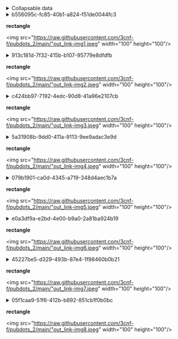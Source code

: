 
<details>
<summary>Collapsable data</summary>

## e6ec0f4c-fcff-41a1-8b7f-ebad92e72e6e-data
```pdf-annot-data
entry_type: file_header 
file_uuid4: e6ec0f4c-fcff-41a1-8b7f-ebad92e72e6e 
filename: /config/workspace/groq_test/out_link.pdf 
DOI: poop 
```


## c85086f9-f3fc-42ca-a822-f27949d7ae13-data

[Link to md](#c85086f9-f3fc-42ca-a822-f27949d7ae13-md)
```pdf-annot-data
entry_type: highlight 
annot_uuid4: c85086f9-f3fc-42ca-a822-f27949d7ae13 
highlighted_text: AQP4-IgG is highly specific for NMOSD diagnosis at any titer. In contrast, caution is needed with low-titer myelin-oligodendrocyte glycoprotein-IgG (MOG-IgG), which can be encountered with other diseases. 
annotation_text: Historically some cases diagnosed AQP4 neg NMOSD with might have been MOGAD since there is a clinical overlap. However #MOGAD can have a more varying radiological apperance. 
rect: Rect(47.5974006652832, 320.12200927734375, 365.697998046875, 345.281005859375) 
```


## f56b48b1-08b7-491f-aa21-b039b9c42a92-data

[Link to md](#f56b48b1-08b7-491f-aa21-b039b9c42a92-md)
```pdf-annot-data
entry_type: highlight 
annot_uuid4: f56b48b1-08b7-491f-aa21-b039b9c42a92 
highlighted_text: Similar to most autoimmune disorders, the first step of the pathophysiological cascade is represented by an unknown mechanism of loss of self-tolerance, which oc- curs in the periphery. B cells differentiate into antibody-producing plasmablasts that secrete the pathological autoantibodies that eventually enter the CNS.13,14 Antibody production and entry into the CNS may be facilitated by high levels of a proinflamma- tory cytokine called interleukin-6 (IL-6), which increases blood–brain barrier perme- ability and promotes differentiation of B cells into plasmablasts to enhance antibody-production.15 Alternatively, CNS regions free of the blood–brain barrier, such as the area postrema, may be another route of entry, especially in AQP41N- MOSD. However, intrathecal MOG-IgG production is reported in MOGAD but not AQP41NMOSD.16–20 
annotation_text: B-cells diferentiate into plasmablasts and produce andibodies. Entry to CNS probably mediated by IL-6. Intrathecal Antibody production is seen in MOGAD but nor AQP4+NMOSD. #I-S #P-PH 
rect: Rect(51.063499450683594, 418.7070007324219, 395.3659973144531, 535.343994140625) 
```


## a5741f87-3dc7-4106-84ed-dd2cd9745080-data

[Link to md](#a5741f87-3dc7-4106-84ed-dd2cd9745080-md)
```pdf-annot-data
entry_type: highlight 
annot_uuid4: a5741f87-3dc7-4106-84ed-dd2cd9745080 
highlighted_text: ease course, supporting a separate pathophysiology for each. There are also impor- tant differences in demographic, clinical, radiologic, and pathologic features that resulted in the need for separate criteria for MOGAD from NMOSD. This ultimately led to the publication of separate diagnostic criteria for MOGAD in 2023 to capture these patients and no longer label them as seronegative NMOSD.1 
annotation_text: However MOGAD can have a more varying radiological apperance. The diseaseas are different in pathophysiology and more. 
rect: Rect(50.529598236083984, 219.99899291992188, 395.34698486328125, 272.406005859375) 
```


## 32ee8fa8-590f-4378-9131-434590df519a-data

[Link to md](#32ee8fa8-590f-4378-9131-434590df519a-md)
```pdf-annot-data
entry_type: highlight 
annot_uuid4: 32ee8fa8-590f-4378-9131-434590df519a 
highlighted_text: Biomarkers of these diseases are antibodies targeting the aquaporin-4 (AQP4) wa- ter channel on the astrocyte end-feet in AQP41NMOSD3 and myelin-oligodendrocyte glycoprotein (MOG) on the outermost myelin sheath layer in MOGAD.4 
annotation_text: #AQP4 on foot of astrocyte #MOGAD on outermost layer of myelin #P-PH  
rect: Rect(53.1974983215332, 77.530029296875, 395.3529968261719, 106.21600341796875) 
```


## dcf444f7-7e0b-4ad7-b0dc-4079abdb7e90-data

[Link to md](#dcf444f7-7e0b-4ad7-b0dc-4079abdb7e90-md)
```pdf-annot-data
entry_type: highlight 
annot_uuid4: dcf444f7-7e0b-4ad7-b0dc-4079abdb7e90 
highlighted_text: reach the CNS. AQP4-IgGs bind to the water channel on astrocytes at the blood–brain barrier.3 The binding between the antibody and its target activates the classical pathway of the complement cascade, with primary damage to the astrocytes through the formation of the membrane attack complex and antibody-dependent cellular cytotoxicity.13 Meanwhile, secondary products of complement activation, such as the C5a anaphylatoxin, act as a chemoattractant for granulocytes, which are locally 
annotation_text: #I-S #P-PH 
rect: Rect(53.710601806640625, 550.177978515625, 395.36199951171875, 609.7587890625) 
```


## 05444c79-06b5-40fc-8bf9-863296469d07-data

[Link to md](#05444c79-06b5-40fc-8bf9-863296469d07-md)
```pdf-annot-data
entry_type: highlight 
annot_uuid4: 05444c79-06b5-40fc-8bf9-863296469d07 
highlighted_text: patients with an NMOSD phenotype were negative 
annotation_text: 
rect: Rect(111.84300231933594, 151.53799438476562, 247.58200073242188, 161.05499267578125) 
```


## 7546c8e5-052c-4921-9fb6-0d0a615b32a1-data

[Link to md](#7546c8e5-052c-4921-9fb6-0d0a615b32a1-md)
```pdf-annot-data
entry_type: highlight 
annot_uuid4: 7546c8e5-052c-4921-9fb6-0d0a615b32a1 
highlighted_text: AQP41NMOSD and MOGAD are rare disorders. The estimated annual incidence of AQP41NMOSD is 0.4 to 7.3/million people6,7; it is largely unknown in MOGAD, although a few European studies estimated it at 1.6 to 3.4/million people.8,9 AQP41N- MOSD mainly affects middle-aged women (40–60 years, 9:1 female to male ratio)6,7 with a predilection for Afro-Caribbean or Asian individuals.6,7 MOGAD incidence has a biphasic behavior, with a peak of incidence in children (reported up to 3 times higher)9 and later in young adults (20–30 years).10–12 No clear sex preference or high-risk ethnicities have been identified in MOGAD thus far. 
annotation_text: Unusual diseases. #Demographics #NMOSD Mainly in adult females (more afro and asian). #MOGAD in children or young adults. 
rect: Rect(51.796600341796875, 302.94000244140625, 395.8909912109375, 388.375) 
```


## 2fbced21-b902-46b8-89ce-b3c3e303bb77-data

[Link to md](#2fbced21-b902-46b8-89ce-b3c3e303bb77-md)
```pdf-annot-data
entry_type: highlight 
annot_uuid4: 2fbced21-b902-46b8-89ce-b3c3e303bb77 
highlighted_text: than healthy individuals.27 However, complement activation seems less effective with MOG-IgG than AQP4-IgG, possibly because most patients have bivalent binding MOG-IgG, which are known to be less effective in complement activation.28 In addition, MOG-IgGs were able to induce demyelination also by activating the neonatal Fc- receptor pathway, which enhanced the activation and tissue infiltration by T cells in an- imal models.29 The involvement of CD41 T cells represents one of the main differences with MS, where CD81 T cells are usually predominant on pathology samples.22 Cytokine profiling is similar in AQP41NMOSD and MOGAD but different to MS, showing upregulation of T helper 17-related and some T helper 1-related molecules.30 Differences and similarities in AQP41NMOSD and MOGAD pathophysiology are summarized in Table 1 and graphically shown in Fig. 1. 
annotation_text: #I-S #P-PH  
rect: Rect(34.063499450683594, 274.8210144042969, 378.27099609375, 392.343994140625) 
```


## d01a6410-79b7-49e3-9740-703fce1b105a-data

[Link to md](#d01a6410-79b7-49e3-9740-703fce1b105a-md)
```pdf-annot-data
entry_type: highlight 
annot_uuid4: d01a6410-79b7-49e3-9740-703fce1b105a 
highlighted_text: ened by eye movements, and dyschromatopsia. At disease onset, it is the most common presentation in adult MOGAD (50%–65%)14 and relatively com- mon in AQP41NMOSD (35%).31 It can occur in isolation, in association with myelitis, or in the context of acute disseminated encephalomyelitis (ADEM).1,2 In contrast to MS, bilateral simultaneous involvement of the optic nerves is com- mon in both AQP41NMOSD (17%–82%)32,33 and MOGAD (50%–84%).33,34 Vi- sual loss at nadir is usually severe with a median visual acuity of hand movement in AQP41NMOSD and between hand movements and count fingers in MOGAD.35,36 Clues suggesting a diagnosis of MOGAD may be the presence of eye pain before the onset of visual loss (often mistaken for headache, especially in children)37 and evidence of optic disc edema at fundoscopy (86%–90%)11,36 that is often moderate to severe and sometimes accompanied by peripapillary hemorrhages.36 At follow-up, recovery is usually complete or almost complete 
annotation_text: #APQ4 and #MOGAD can have bilateral #ON as opposed to #MS . MOGAD shows better #recovery than AQP4 after optic neuritis and #LETM  
rect: Rect(55.695499420166016, 473.47198486328125, 379.2349853515625, 611.7996826171875) 
```


## 2efcf1e8-2866-42b9-b39d-1150dee4705b-data

[Link to md](#2efcf1e8-2866-42b9-b39d-1150dee4705b-md)
```pdf-annot-data
entry_type: highlight 
annot_uuid4: 2efcf1e8-2866-42b9-b39d-1150dee4705b 
highlighted_text: According to the most recent hypothesis, in the CNS the binding between MOG-IgG and myelin may lead to increased local production of IL-6 and B-cell activating factor (BAFF), with recruitment of CD41 T cells and macrophages that will ultimately damage neurons and oligodendrocytes.14 Complement may also contribute to MOGAD patho- physiology, as supported by preclinical models,25 evidence of complement deposition with antibody-dependent cellular phagocytosis on pathology samples22,23,26 and higher activation of both the classic and alternative complement pathways in patients than healthy individuals.27 However, complement activation seems less effective with 
annotation_text: #I-S #P-PH  
rect: Rect(32.529598236083984, 198.114990234375, 377.8429870605469, 283.406005859375) 
```


## 98dd872f-91c2-4e9a-a478-168d01c27a6a-data

[Link to md](#98dd872f-91c2-4e9a-a478-168d01c27a6a-md)
```pdf-annot-data
entry_type: highlight 
annot_uuid4: 98dd872f-91c2-4e9a-a478-168d01c27a6a 
highlighted_text: Table 1 Differences and similarities in AQP4DNMOSD and MOGAD pathophysiology 
annotation_text: #table-title #I-S #P-PH  
rect: Rect(60.364498138427734, 57.5159912109375, 334.35198974609375, 75.15997314453125) 
```


## b556095c-fc85-40b1-a824-f51de0044fc3-data

[Link to md](#b556095c-fc85-40b1-a824-f51de0044fc3-md)
```pdf-annot-data
entry_type: rectangle 
annot_uuid4: b556095c-fc85-40b1-a824-f51de0044fc3 
img_filename: out_link-img1.jpeg 
annotation_text: Table 1 Differences and similarities in AQP4DNMOSD and MOGAD pathophysiology #table-sq #I-S #P-PH 
highlighted_text: Table 1 Differences and similarities in AQP4DNMOSD and MOGAD pathophysiology AQP4DNMOSD MOGAD Targets Antigen AQP4 MOG Cell Astrocyte Oligodendrocyte Site of antibody production Periphery Yes Yes CNS No Yes Cytokines IL-6 Yes Yes IL-10 Yes Yes IL-17a Yes Yes G-CSF Yes Yes TNF-alfa Yes Yes BAFF/APRIL Yes Yes Effectors of damage Complement Yes Yes, but less prominent Cell infiltrates Granulocytes CD41T cells, macrophages/microglia Outcomes Neuronal loss Yes Yes, but less severe Astrocytic damage Yes No Oligodendrocyte damage Not prominent Yes Demyelination Yes Yes Damage Biomarkers Neurofilament light chain High (during attacks) High (during attacks) GFAP High Normal Myelin basic protein Normal High Abbreviations: APRIL, a proliferation-inducing ligand; AQP4, aquaporin-4; AQP41NMOSD, aquaporin-4-IgG positive neuromyelitis optica spectrum disorder; BAFF, B-cell activating factor; CD4, cluster of differentiation 4; G-CSF, granulocytes colony-stimulating factor; GFAP, glial fibrillary acidic protein; IL, interleukin; MOG, myelin oligodendrocyte glycoprotein; MOGAD, myelin oligo- dendrocyte glycoprotein antibody-associated disease; TNF-alfa, tumor necrosis factor-alfa. 
rect: Rect(50.47809982299805, 49.9530029296875, 405.6969909667969, 470.07598876953125) 
```


## dd95bc07-5abe-4b71-a750-2ab46b4cac75-data

[Link to md](#dd95bc07-5abe-4b71-a750-2ab46b4cac75-md)
```pdf-annot-data
entry_type: highlight 
annot_uuid4: dd95bc07-5abe-4b71-a750-2ab46b4cac75 
highlighted_text: Yes, but less prominent 
annotation_text: Both classic and alternative pathway are triggered in MOGAD including Neonatal Fc but activation is less effective because of double binding antibodies #I-S #P-PH 
rect: Rect(258.9960021972656, 261.6400146484375, 344.4800109863281, 269.9049987792969) 
```


## 292ecf82-c4c1-499e-ab74-5f6e173ca10e-data

[Link to md](#292ecf82-c4c1-499e-ab74-5f6e173ca10e-md)
```pdf-annot-data
entry_type: highlight 
annot_uuid4: 292ecf82-c4c1-499e-ab74-5f6e173ca10e 
highlighted_text: Fig. 1. AQP4DNMOSD and MOGAD pathogenesis. AQP41NMOSD: 1. IL-6 promotes the dif- ferentiation of B cells into AQP4-IgG secreting plasmablasts; 2. AQP4-IgGs reach the blood stream and cross the blood–brain barrier; 3. AQP4-IgGs bind to AQP4 on astrocytes and acti- vate the complement cascade through the classical pathway leading to astrocyte damage; 4. The release of anaphylatoxins after complement activation recruit granulocytes, which will ultimately damage neurons and eventually, although not primarily, oligodendrocytes (5). MOGAD: 1. IL-6 promotes the differentiation of B cells into MOG-IgG secreting plasmablasts; 2. MOG-IgGs reach the blood stream and cross the blood–brain barrier but recent evidence suggest they might also be produced intrathecally; 3. MOG-IgGs bind to MOG on oligoden- drocytes and activate the complement cascade through the classical pathway leading to oly- godendrocyte damage; 4. Local inflammation recruits T cells and monocytes/macrophages; and 5. MOG-IgGs recycling in the blood stream seems to contribute to the persistence of the mechanism of damage. Figure created with Biorender.com. Abbreviations: AQP4, 
annotation_text: Figure 1 pathogenesis of AQP4 NMOSD and MOGAD #Gobitar #P-PH #MOGAD #AQP4  #Figure-title #Figure-text #I-S  
rect: Rect(35.65620040893555, 270.1719970703125, 377.77099609375, 396.17901611328125) 
```


## 913c181d-7f32-415b-b107-95779e8dfdfb-data

[Link to md](#913c181d-7f32-415b-b107-95779e8dfdfb-md)
```pdf-annot-data
entry_type: rectangle 
annot_uuid4: 913c181d-7f32-415b-b107-95779e8dfdfb 
img_filename: out_link-img2.jpeg 
annotation_text: Figure 1 #Figure-sq #I-S #P-PH  
highlighted_text: Fig. 1. AQP4DNMOSD and MOGAD pathogenesis. AQP41NMOSD: 1. IL-6 promotes the dif- ferentiation of B cells into AQP4-IgG secreting plasmablasts; 2. AQP4-IgGs reach the blood stream and cross the blood–brain barrier; 3. AQP4-IgGs bind to AQP4 on astrocytes and acti- vate the complement cascade through the classical pathway leading to astrocyte damage; 4. The release of anaphylatoxins after complement activation recruit granulocytes, which will ultimately damage neurons and eventually, although not primarily, oligodendrocytes (5). MOGAD: 1. IL-6 promotes the differentiation of B cells into MOG-IgG secreting plasmablasts; 2. MOG-IgGs reach the blood stream and cross the blood–brain barrier but recent evidence suggest they might also be produced intrathecally; 3. MOG-IgGs bind to MOG on oligoden- drocytes and activate the complement cascade through the classical pathway leading to oly- godendrocyte damage; 4. Local inflammation recruits T cells and monocytes/macrophages; and 5. MOG-IgGs recycling in the blood stream seems to contribute to the persistence of the mechanism of damage. Figure created with Biorender.com. Abbreviations: AQP4, aquaporin-4; AQP41NMOSD, aquaporin-4-IgG positive neuromyelitis optica spectrum disor- der; IL-6, interleukin-6; MOG, myelin oligodendrocyte glycoprotein; MOGAD, myelin oligo- dendrocyte glycoprotein antibody-associated disease. 
rect: Rect(36.813899993896484, 49.69000244140625, 381.5220031738281, 429.87200927734375) 
```


## 3704472f-2d84-498c-8d07-582cac987bb5-data

[Link to md](#3704472f-2d84-498c-8d07-582cac987bb5-md)
```pdf-annot-data
entry_type: highlight 
annot_uuid4: 3704472f-2d84-498c-8d07-582cac987bb5 
highlighted_text: AQP41NMOSD, the area postrema syndrome, characterized by intractable vomiting or hiccups for days to several weeks, is the most frequent manifestation of brainstem involvement (16%–60% of patients).1,44 It is usually associated with 
annotation_text: 
rect: Rect(73.57759857177734, 115.90997314453125, 395.2969970703125, 144.61300659179688) 
```


## 0ed9afb9-117f-4716-ac7e-85746e8e875a-data

[Link to md](#0ed9afb9-117f-4716-ac7e-85746e8e875a-md)
```pdf-annot-data
entry_type: highlight 
annot_uuid4: 0ed9afb9-117f-4716-ac7e-85746e8e875a 
highlighted_text: sented by ataxia (45%) or diplopia (26%).44 Attacks of isolated facial numbness and diplopia and trigeminal neuralgia are all much more common in MS than AQP41NMOSD or MOGAD. 
annotation_text: 
rect: Rect(73.52629852294922, 181.67401123046875, 395.3479919433594, 210.5150146484375) 
```


## c0897086-89ce-405a-a353-612f36ae2af9-data

[Link to md](#c0897086-89ce-405a-a353-612f36ae2af9-md)
```pdf-annot-data
entry_type: highlight 
annot_uuid4: c0897086-89ce-405a-a353-612f36ae2af9 
highlighted_text: vere in both AQP41NMOSD and MOGAD. In both cases long-segments of inflammation (ie, T2-hyperintensity or gadolinium enhancement involving more than half the distance from the orbit to the chiasm) are common.1,2,57 However, 
annotation_text: Long-segment bilateral optic neurits #ddx-MOGAD-NMO-MS 
rect: Rect(73.57849884033203, 583.0588989257812, 395.3590087890625, 611.7619018554688) 
```


## d6728c7c-7810-40a2-8464-266038c60c19-data

[Link to md](#d6728c7c-7810-40a2-8464-266038c60c19-md)
```pdf-annot-data
entry_type: highlight 
annot_uuid4: d6728c7c-7810-40a2-8464-266038c60c19 
highlighted_text: Finally, patients with MOGAD may present with cerebral cortical encephalitis, a recently described phenotype characterized by clinical manifestations (ie, head- ache [79%], seizures [68%], encephalopathy [63%], and fever [42%])54 and typical T2-FLAIR cortical hyperintensity with corresponding leptomeningeal or cortical gadolinium enhancement.54,55 It is observed in almost 7% of all patients but is more common in children (13.5%) than in adults (3.6%).54 Cerebral cortical encephalitis often precedes other short-term MOGAD attacks. Radiological ab- normalities resolve in more than 90% of patients54 and can occasionally improve without acute immunotherapy.56 Major MRI Features 
annotation_text: 14% of children and 4% of adults show #FLAMES, cerebral cortical encephalitis, #ddx-MOGAD-NMO-MS for PRES. Causing siezures, headache and fever Leptomeningeal enhancement 
rect: Rect(53.11709976196289, 389.9070129394531, 395.36199951171875, 503.406005859375) 
```


## 771c3a91-88ac-4f7b-a451-5abe264b0049-data

[Link to md](#771c3a91-88ac-4f7b-a451-5abe264b0049-md)
```pdf-annot-data
entry_type: highlight 
annot_uuid4: 771c3a91-88ac-4f7b-a451-5abe264b0049 
highlighted_text: In MOGAD, ADEM represents the most common presenting manifestation in pediatric patients (20%–60%), especially in those aged younger than 12 years.2,14 It is defined by the concomitant presence of polyfocal CNS symptoms, unex- plained encephalopathy, and large poorly demarcated lesions in the gray and white matter at MRI.50 Severe encephalopathy or status epilepticus can lead to inability to protect the airway and the need for mechanical ventilation.41 Despite the potential severity of the acute phase, recovery is usually good although def- icits in cognition have been reported.51–53 
annotation_text: In #MOGAD #ADEM in white and grey matter is the most common manifestation especially in younger patients. #Recovery is usually good with exceptions 
rect: Rect(70.67630004882812, 302.2030029296875, 395.90301513671875, 385.70599365234375) 
```


## bf38a728-9bfd-4960-89c6-be36d0fec33b-data

[Link to md](#bf38a728-9bfd-4960-89c6-be36d0fec33b-md)
```pdf-annot-data
entry_type: highlight 
annot_uuid4: bf38a728-9bfd-4960-89c6-be36d0fec33b 
highlighted_text: Approximately 3% of patients with AQP41NMOSD may present with symptoms of diencephalic involvement (eg, narcolepsy, inappropriate antidiuretic hormone secretion syndrome, hyperphagia, thermic homeostasis dysregulation, and dysfunction of the hypothalamus–hypophysis axis).46,47 Other cerebral manifes- tations, including encephalopathy, ADEM, posterior-reversible encephalopathy, and seizures have been reported as well but are rare.48,49 
annotation_text: #AQP4 #Klinik very seldom show diencephalic or hypothalamic pituitary axis symptoms are rare (3%). Kramper, encefalopathy are rare.  
rect: Rect(70.6614990234375, 236.43899536132812, 395.3760070800781, 298.06201171875) 
```


## 3cf96d5c-8061-4d5b-8941-dda955f57f0d-data

[Link to md](#3cf96d5c-8061-4d5b-8941-dda955f57f0d-md)
```pdf-annot-data
entry_type: highlight 
annot_uuid4: 3cf96d5c-8061-4d5b-8941-dda955f57f0d 
highlighted_text: spinal cord lesion.45 In MOGAD, brainstem or cerebellar symptoms usually occur in the context of polyfocal cerebral involvement or ADEM, and are mainly repre- sented by ataxia (45%) or diplopia (26%).44 Attacks of isolated facial numbness 
annotation_text: 
rect: Rect(73.26969909667969, 159.7340087890625, 395.3479919433594, 188.4739990234375) 
```


## d8bd52fa-bd4e-43b8-a2c5-1a7d8698bf37-data

[Link to md](#d8bd52fa-bd4e-43b8-a2c5-1a7d8698bf37-md)
```pdf-annot-data
entry_type: highlight 
annot_uuid4: d8bd52fa-bd4e-43b8-a2c5-1a7d8698bf37 
highlighted_text: frequently with MOGAD optic neuritis.58 Enhancement of the optic nerve sheath (perioptic enhancement/optic perineuritis) and extension to the orbital fat can also be observed in 50% of MOGAD-related optic neuritis36 and may help discriminate from MS.59 In both disorders asymptomatic enhancement may be 
annotation_text: #ddx-MOGAD-NMO-MS 
rect: Rect(55.70949935913086, 110.4110107421875, 377.7650146484375, 150.09100341796875) 
```


## 5cb9494a-7a1d-42ca-84e5-08a270e5cfd7-data

[Link to md](#5cb9494a-7a1d-42ca-84e5-08a270e5cfd7-md)
```pdf-annot-data
entry_type: highlight 
annot_uuid4: 5cb9494a-7a1d-42ca-84e5-08a270e5cfd7 
highlighted_text: Approximately 85% of patients with AQP41NMOSD and 70% of patients with MOGAD with acute myelitis demonstrate longitudinally extensive spinal cord T2-lesions,39 which by definition extend over at least 3 vertebral segments on 
annotation_text: longitudinaly extensive >3 vertebra in 85% AQP4 och 70% MOGAD #LETM 
rect: Rect(53.529598236083984, 241.93899536132812, 377.76800537109375, 272.406005859375) 
```


## 936eac44-54f2-460d-a51f-30a535886145-data

[Link to md](#936eac44-54f2-460d-a51f-30a535886145-md)
```pdf-annot-data
entry_type: highlight 
annot_uuid4: 936eac44-54f2-460d-a51f-30a535886145 
highlighted_text: times with optic nerve head swelling visible on MRI)2 and are commonly posteri- orly located involving the chiasm and the optic tracts in AQP41NMOSD.1,33 
annotation_text: #ddx-MOGAD-NMO-MS  
rect: Rect(56.00210189819336, 66.5880126953125, 377.7619934082031, 84.29302978515625) 
```


## ba298c81-4f0d-455a-8b9c-551182ce1ad6-data

[Link to md](#ba298c81-4f0d-455a-8b9c-551182ce1ad6-md)
```pdf-annot-data
entry_type: highlight 
annot_uuid4: ba298c81-4f0d-455a-8b9c-551182ce1ad6 
highlighted_text: the anterior portion of the optic nerves in MOGAD (some- 
annotation_text: 
rect: Rect(161.22300720214844, 52.89202880859375, 348.7090148925781, 62.40997314453125) 
```


## 174247ef-cfc1-4f5c-ae01-2dfe28dcecb8-data

[Link to md](#174247ef-cfc1-4f5c-ae01-2dfe28dcecb8-md)
```pdf-annot-data
entry_type: highlight 
annot_uuid4: 174247ef-cfc1-4f5c-ae01-2dfe28dcecb8 
highlighted_text: mation.60,61 Chronic atrophy of the optic nerve or optic disc occurs in 12% to 83% of AQP41NMOSD,57,62 and can be clinically observed in MOGAD. Exam- 
annotation_text: 
rect: Rect(56.00279998779297, 176.17498779296875, 377.7340087890625, 193.8800048828125) 
```


## dd7f9370-5c7b-4f43-b945-103cbe70249d-data

[Link to md](#dd7f9370-5c7b-4f43-b945-103cbe70249d-md)
```pdf-annot-data
entry_type: highlight 
annot_uuid4: dd7f9370-5c7b-4f43-b945-103cbe70249d 
highlighted_text: discriminate from MS.59 In both disorders asymptomatic enhancement may be observed at the site of prior optic neuritis in approximately 20% of patients, 
annotation_text: #residual #Gd #MOGAD #NMO #ON 
rect: Rect(56.00239944458008, 140.54000854492188, 378.9590148925781, 161.05499267578125) 
```


## de1c4d0e-b6dc-46f3-abfa-420b69e689d5-data

[Link to md](#de1c4d0e-b6dc-46f3-abfa-420b69e689d5-md)
```pdf-annot-data
entry_type: highlight 
annot_uuid4: de1c4d0e-b6dc-46f3-abfa-420b69e689d5 
highlighted_text: sagittal T2-weighted images.2,46 By contrast, longitudinally-extensive lesions in MS myelitis occur in less than 1%, although occasionally coalescence of multiple short lesions can artifactually appear longitudinally-extensive, and hazy longitu- dinally-extensive T2-hyperintensity can be sometimes encountered in chronic MS .64 T2-lesions are more likely to be solitary in AQP41NMOSD and multiple MOGAD.39 
annotation_text: ovanligt med #LETM hos MS även om lesioner kan konfluera eller utsträckta signalförändringar kan ses #ddx-MOGAD-NMO-MS 
rect: Rect(71.79660034179688, 396.3699951171875, 395.3630065917969, 448.375) 
```


## 141577e3-2395-4656-8484-80842a82b0a2-data

[Link to md](#141577e3-2395-4656-8484-80842a82b0a2-md)
```pdf-annot-data
entry_type: highlight 
annot_uuid4: 141577e3-2395-4656-8484-80842a82b0a2 
highlighted_text: fashion (H-sign) is more frequent in MOGAD than AQP41NMOSD.39 Marked central canal T2-hyperintensity may occur with AQP41NMOSD and MOGAD but is rare in MS and this signal change usually resolves in follow-up.70 It may reflect a potential 
annotation_text: Centralkanalen kan vidgas eller visa signalförändringar i MOGAD och AQP4 men inte MS #ddx-MOGAD-NMO-MS #LETM 
rect: Rect(51.796600341796875, 544.3389892578125, 395.364990234375, 574.375) 
```


## 8d0a9fd9-1070-464f-8e4a-5f0d16a068b3-data

[Link to md](#8d0a9fd9-1070-464f-8e4a-5f0d16a068b3-md)
```pdf-annot-data
entry_type: highlight 
annot_uuid4: 8d0a9fd9-1070-464f-8e4a-5f0d16a068b3 
highlighted_text: MS .64 T2-lesions are more likely to be solitary in AQP41NMOSD and multiple in MOGAD.39 Acute gadolinium enhancement (elongated ring-like, patchy) is almost invariably present in AQP41NMOSD but less frequent and more faint in MOGAD39,65,66; leptomeningeal enhancement can be observed in both dis- eases.65,67 To note, around 10% of acute myelitis in MOGAD initially have a normal MRI, which will usually reveal spinal cord abnormalities after a median delay of 6 days.68 
annotation_text: AQP4 myelit oftare multifokal, oftare och tydligare kontrastuppladdande än MOGAD. Båda kan ha leptomeningeal uppladdning. Myelit hos MOGAD kan dyka upp med delay. #ddx-MOGAD-NMO-MS #LETM 
rect: Rect(71.52960205078125, 440.1940002441406, 395.364013671875, 514.406005859375) 
```


## de1db9ee-9380-4c16-87be-6ece5a24984b-data

[Link to md](#de1db9ee-9380-4c16-87be-6ece5a24984b-md)
```pdf-annot-data
entry_type: highlight 
annot_uuid4: de1db9ee-9380-4c16-87be-6ece5a24984b 
highlighted_text: matter,2,69 although T2-hyperintensity restricted to the gray matter in an H-shaped fashion (H-sign) is more frequent in MOGAD than AQP41NMOSD.39 Marked central 
annotation_text: Både AQP4 och MOGAD har ofta centrala lesioner men att det håller sig till grå eller är H-format är vanligare i MOGAD #LETM #Pattern #ddx-MOGAD-NMO-MS 
rect: Rect(50.796600341796875, 533.3399658203125, 395.2900085449219, 552.375) 
```


## ba89e45b-3b36-44a4-8896-4b0d9f1663ac-data

[Link to md](#ba89e45b-3b36-44a4-8896-4b0d9f1663ac-md)
```pdf-annot-data
entry_type: highlight 
annot_uuid4: ba89e45b-3b36-44a4-8896-4b0d9f1663ac 
highlighted_text: Fig. 3. Optic neuritis in patients with MOGAD, AQP4DNMOSD, and MS. 
annotation_text: #Figure-title Figure 3 
rect: Rect(53.25149917602539, 266.9490051269531, 335.9389953613281, 275.7640075683594) 
```


## c424bb97-7192-4edc-90d8-41a96e2107cb-data

[Link to md](#c424bb97-7192-4edc-90d8-41a96e2107cb-md)
```pdf-annot-data
entry_type: rectangle 
annot_uuid4: c424bb97-7192-4edc-90d8-41a96e2107cb 
img_filename: out_link-img3.jpeg 
annotation_text: Fig. 3. Optic neuritis in patients with MOGAD, AQP4, and MS. #ddx-MOGAD-NMO-MS #Figure-sq 
highlighted_text: Fig. 3. Optic neuritis in patients with MOGAD, AQP4DNMOSD, and MS. Top row shows schematic representation of the optic nerve during the acute phase, while follow-up imag- ing is displayed in the bottom row. All images are shown in axial view. MOGAD: Bilateral anterior optic neuritis with accompanying optic disc edema extending more than 50% of optic nerve length bilaterally with optic nerve sheaths and perioptic fat involvement (A) and minimal residual optic nerve atrophy (B). AQP41NMOSD: Bilateral optic neuritis involving the chiasm (C) with residual atrophy (D). MS: Unilateral short right optic neuritis (E) with residual focal atrophy (F). (Used with permission of Mayo Foundation for Medical Education and Research, all rights reserved.) Abbreviations: AQP41NMOSD, aquaporin-4- IgG positive neuromyelitis optica spectrum disorder; Gd, postcontrast T1-weighted images; MOGAD, myelin oligodendrocyte glycoprotein antibody-associated disease; MS, multiple sclerosis. 
rect: Rect(47.58760070800781, 44.96002197265625, 409.3760070800781, 387.5660095214844) 
```


## ea7bf82c-1cb5-4ed7-b193-d536ce606f8c-data

[Link to md](#ea7bf82c-1cb5-4ed7-b193-d536ce606f8c-md)
```pdf-annot-data
entry_type: highlight 
annot_uuid4: ea7bf82c-1cb5-4ed7-b193-d536ce606f8c 
highlighted_text: Other than the ependymal enhancement, also cloud-like, nodular, and leptomenin- geal enhancement were considered typical of AQP41NMOSD. However, more recent investigations suggest that cloud-like and nodular enhancement may be encountered with a similar frequency also in MOGAD and MS,78,81 whereas the leptomeningeal enhancement is much more common in MOGAD (46% of cerebral attacks) and can actually help discriminate from AQP41NMOSD (7%) and MS (4%).78 Persistent enhancement over 3 months is rare in all these disorders.78 
annotation_text: #cloud like and #nodular uppladdning ses i alla tre. Leptomeningeal enhancement vanligare i MOGAD 46% vs 7% i AQP4 och 4% i mS #REF #study (vilket uppladdningsmönster menar de?) e det foci? #GD  
rect: Rect(34.063499450683594, 504.93701171875, 377.77398681640625, 577.3438110351562) 
```


## 2050d858-87bd-4f6f-9436-4f9b305c8300-data

[Link to md](#2050d858-87bd-4f6f-9436-4f9b305c8300-md)
```pdf-annot-data
entry_type: highlight 
annot_uuid4: 2050d858-87bd-4f6f-9436-4f9b305c8300 
highlighted_text: The severity of chronic atrophy is proportional to the number of myelitis in AQP41N- MOSD and MOGAD,74 is mainly lesional rather than diffuse, and long segments of at- rophy can be a clue to AQP41NMOSD diagnosis.38,69 
annotation_text: Vanligare i AQP4 eller ses även i MOGAD frekvent? 
rect: Rect(33.796600341796875, 88.52801513671875, 377.78900146484375, 118.375) 
```


## 035fe35b-458f-4679-9007-a3f298155b1a-data

[Link to md](#035fe35b-458f-4679-9007-a3f298155b1a-md)
```pdf-annot-data
entry_type: highlight 
annot_uuid4: 035fe35b-458f-4679-9007-a3f298155b1a 
highlighted_text: Brain imaging: Brain lesions are observed in up to 80% of patients with AQP41N- MOSD.75 MRI findings have been extensively analyzed and classified in 2015, with the definition of typical and nonspecific lesions.46 Typical lesions are usually observed at periependymal level,46 following regions of high AQP4 expression.76 Among them, periependymal lesions along the lateral ventricles are the most common (12%– 40%),46 especially in the course of cerebral attacks.77 Corresponding pencil-thin linear ependymal enhancement is typical of AQP41NMOSD and is neither found in MOGAD nor found in MS.78 
annotation_text: signalförändringar nära ependym (vanligast vid sidoventriklar) är typiskt för NMOSD.  ptencil thin periependymal linjär uppladdning ses bara på #AQP4 #pattern #Gd #ddx-MOGAD-NMO-MS 
rect: Rect(34.063499450683594, 143.29299926757812, 377.7969970703125, 226.343994140625) 
```


## 49810939-92df-4fcb-be15-6bd740e39078-data

[Link to md](#49810939-92df-4fcb-be15-6bd740e39078-md)
```pdf-annot-data
entry_type: highlight 
annot_uuid4: 49810939-92df-4fcb-be15-6bd740e39078 
highlighted_text: During the acute phase, lesions may demonstrate typical patterns of heterogeneous appearance (marbled pattern) or homogeneous involvement of the splenium (arch bridge pattern), which may help diagnosis.46 Of note, callosal lesions can also be 
annotation_text: marbled pattern (inhomogen lesion), arch bridge pattern (splenium) #study typiska utseenden för #AQP4 #pattern 
rect: Rect(32.529598236083984, 230.99700927734375, 377.7380065917969, 261.406005859375) 
```


## 365a4401-3723-4f82-ab82-a7652f789133-data

[Link to md](#365a4401-3723-4f82-ab82-a7652f789133-md)
```pdf-annot-data
entry_type: highlight 
annot_uuid4: 365a4401-3723-4f82-ab82-a7652f789133 
highlighted_text: observed in patients with MOGAD at a similar frequency but their size rarely exceeds 2.5 cm (11%) and the extracallosal brain involvement is common (55%).77 Callosal le- 
annotation_text: #MOGAD kan också ha splenum lesioner men de är oftast <2.5cm #pattern 
rect: Rect(33.529598236083984, 263.8789978027344, 377.760009765625, 283.406005859375) 
```


## 99438d08-59db-4353-ae7a-7eed5bc6de23-data

[Link to md](#99438d08-59db-4353-ae7a-7eed5bc6de23-md)
```pdf-annot-data
entry_type: highlight 
annot_uuid4: 99438d08-59db-4353-ae7a-7eed5bc6de23 
highlighted_text: of the midbrain) that may be asymptomatic. Diencephalic lesions favor AQP41N- MOSD over MS, although rarely encountered (6% of patients with AQP41NMOSD).75 
annotation_text: Diencefaliska lesioner sägs här tala för AQP4 men de ses ju även på MS (thalamiska lesioner på 7t) #central-grey #BG #ddx-MOGAD-NMO-MS #Jack-Handey 
rect: Rect(33.796600341796875, 351.5260009765625, 381.2030029296875, 370.375) 
```


## 530e16a9-1c66-48d9-b248-3a64cbdd304c-data

[Link to md](#530e16a9-1c66-48d9-b248-3a64cbdd304c-md)
```pdf-annot-data
entry_type: highlight 
annot_uuid4: 530e16a9-1c66-48d9-b248-3a64cbdd304c 
highlighted_text: are also relatively frequent (7%–46% of patients with AQP41NMOSD), and those in the dorsal medulla can involve the area postrema causing the hallmark clinical syn- drome with intractable nausea, vomiting and hiccups.46 Other brain lesions considered 
annotation_text: akvedukt, 4e ventrikel, area postrema #pattern #AQP4 
rect: Rect(33.796600341796875, 384.4079895019531, 377.7929992675781, 414.375) 
```


## 4be84c59-93de-41c7-a2a7-b3adc9b03914-data

[Link to md](#4be84c59-93de-41c7-a2a7-b3adc9b03914-md)
```pdf-annot-data
entry_type: highlight 
annot_uuid4: 4be84c59-93de-41c7-a2a7-b3adc9b03914 
highlighted_text: the evidence of spinal cord lesions with areas of T2-hyperintensity at least equal to the cerebrospinal fluid (brighter spotty lesions), which tend to be more extensive than just an enlarged central canal and are more common in AQP41NMOSD.71–73 
annotation_text: AQP4 myelit kan ha t2 signal som är lika eller högre än CSF #ddx-MOGAD-NMO-MS #LETM 
rect: Rect(33.796600341796875, 55.64599609375, 377.7510070800781, 75.375) 
```


## 24efa116-b4d7-4d72-9abc-76894c78cb45-data

[Link to md](#24efa116-b4d7-4d72-9abc-76894c78cb45-md)
```pdf-annot-data
entry_type: highlight 
annot_uuid4: 24efa116-b4d7-4d72-9abc-76894c78cb45 
highlighted_text: and large hemispheric lesions in the white matter (ie, with maximum transverse diam- eter of >3 cm, often spindle-like or with a radial shape). Similar lesions have also been reported in patients with MOGAD.80 Tumefactive lesions ( 2 cm) are more frequent in MOGAD than AQP41NMOSD (22% vs 5%).81 
annotation_text: #AQP4 (har även setts i MOGAD) kan ha stora radierande signalförändringar i vit substans. #spilled-ink medan tumefaktiva (>2cm) lesioner är vanligare på MOGAD överlag #pattern #ddx-MOGAD-NMO-MS 
rect: Rect(33.529598236083984, 428.23199462890625, 377.7919921875, 469.406005859375) 
```


## 69f3af36-5247-4d3e-b5ec-15d1e02ca070-data

[Link to md](#69f3af36-5247-4d3e-b5ec-15d1e02ca070-md)
```pdf-annot-data
entry_type: highlight 
annot_uuid4: 69f3af36-5247-4d3e-b5ec-15d1e02ca070 
highlighted_text: Brain lesions in this disease are usually poorly demarcated (fluffy),84 in line with what is observed in patients with ADEM,50 of which conversely 50% test positive for MOG- IgG.85 Transient faint T1-hypointensity can occur in the acute phase of MOGAD but MS.81 
annotation_text: Fluffighet ses i MOGAD lesioner liksom i ADEM. 50% av #ADEM är #MOGAD #pattern #fluffy 
rect: Rect(33.796600341796875, 119.32501220703125, 377.7829895019531, 151.375) 
```


## 1cd26bea-d0ba-4ccc-a15e-bcf944e8f730-data

[Link to md](#1cd26bea-d0ba-4ccc-a15e-bcf944e8f730-md)
```pdf-annot-data
entry_type: highlight 
annot_uuid4: 1cd26bea-d0ba-4ccc-a15e-bcf944e8f730 
highlighted_text: the peripheral white matter (I, axial view). showing a ring-pattern of enhancement 
annotation_text: ring mönster kan ses även i #MS #S-chord #pattern  
rect: Rect(168.06399536132812, 543.656005859375, 333.9360046386719, 555.3438110351562) 
```


## b435f884-7183-48ff-96d0-f4f699d3dac3-data

[Link to md](#b435f884-7183-48ff-96d0-f4f699d3dac3-md)
```pdf-annot-data
entry_type: highlight 
annot_uuid4: b435f884-7183-48ff-96d0-f4f699d3dac3 
highlighted_text: After the acute event, brain T2-lesion resolution is very common in MOGAD (60%– 79%),2,81,92–94 can occasionally be observed in AQP41NMOSD (14%–27%),44,81,93,95 and is very rare in MS (0%–17%).44,81,92,93 Similar findings are observed in the spinal 
annotation_text: lesioner kan gå tillbaka, vanligare i MOGAD än MS #lesion-resolution #ref #study #repair 
rect: Rect(33.529598236083984, 358.66900634765625, 381.4700012207031, 378.406005859375) 
```


## 147ad51b-755a-40c5-8b7a-513cf4b63ecc-data

[Link to md](#147ad51b-755a-40c5-8b7a-513cf4b63ecc-md)
```pdf-annot-data
entry_type: highlight 
annot_uuid4: 147ad51b-755a-40c5-8b7a-513cf4b63ecc 
highlighted_text: and, rarely, leukodystrophy-like patterns.63,82,83 Among all these locations, lesions in the deep gray matter63,82 and large lesions in the middle cerebellar peduncles44 are the most characteristic and more common in MOGAD than in AQP41NMOSD. Diffuse 
annotation_text: bla #ADEM liknande mönster är vanliga vid #MOGAD men det finns en stor variation. Även kortikala, subkortikala och juxtakortikala lesioner ses i MOGAD #kortikal 
rect: Rect(33.330501556396484, 66.5880126953125, 377.7380065917969, 95.31201171875) 
```


## 484c30c7-6bf9-4f99-8c30-e5b2d6b5aabe-data

[Link to md](#484c30c7-6bf9-4f99-8c30-e5b2d6b5aabe-md)
```pdf-annot-data
entry_type: highlight 
annot_uuid4: 484c30c7-6bf9-4f99-8c30-e5b2d6b5aabe 
highlighted_text: the most characteristic and more common in MOGAD than in AQP41NMOSD. Diffuse involvement of the pons and/or adjacent to the fourth ventricle (anterior location) may also favor MOGAD over AQP41NMOSD, although not confirmed in all studies.44,82 (fluffy),84 
annotation_text: Även #MOGAD kan visa lesioner i pons eller vid 4e ventrikel #patterm #BS #4e 
rect: Rect(33.796600341796875, 88.52801513671875, 377.77801513671875, 118.375) 
```


## de3c8666-34c0-444c-bc47-6adb8210acaa-data

[Link to md](#de3c8666-34c0-444c-bc47-6adb8210acaa-md)
```pdf-annot-data
entry_type: highlight 
annot_uuid4: de3c8666-34c0-444c-bc47-6adb8210acaa 
highlighted_text: Fig. 5. Myelitis in patients with MOGAD, AQP4DNMOSD, and MS. Top 
annotation_text: #Figure-title Schematisk figur ryggmärgslesioner. #LETM#ddx-MOGAD-NMO-MS 
rect: Rect(52.330501556396484, 457.68798828125, 313.66900634765625, 468.31201171875) 
```


## ca4a6ba4-986f-4b84-8802-b053d7af6578-data

[Link to md](#ca4a6ba4-986f-4b84-8802-b053d7af6578-md)
```pdf-annot-data
entry_type: highlight 
annot_uuid4: ca4a6ba4-986f-4b84-8802-b053d7af6578 
highlighted_text: and another lesion in the conus (A, 
annotation_text: #conus myelit kan tala för #MOGAD #LETM #pattern 
rect: Rect(248.3300018310547, 497.68701171875, 356.6700134277344, 508.31201171875) 
```


## 3a94e9b2-9c76-48b2-9293-f2d9651ad49b-data

[Link to md](#3a94e9b2-9c76-48b2-9293-f2d9651ad49b-md)
```pdf-annot-data
entry_type: highlight 
annot_uuid4: 3a94e9b2-9c76-48b2-9293-f2d9651ad49b 
highlighted_text: extensive myelitis with a T2-lesion involving with elongated ring enhancement (E). The 
annotation_text: ringuppladdning kan tala för AQP4 #Gd #pattern #ring #LETM 
rect: Rect(206.06399536132812, 556.6561889648438, 337.9360046386719, 568.3438110351562) 
```


## 5a31908b-9dd0-411a-9113-9ee9adac3e9d-data

[Link to md](#5a31908b-9dd0-411a-9113-9ee9adac3e9d-md)
```pdf-annot-data
entry_type: rectangle 
annot_uuid4: 5a31908b-9dd0-411a-9113-9ee9adac3e9d 
img_filename: out_link-img4.jpeg 
annotation_text: #Figure-sq #LETM #ddx-MOGAD-NMO-MS figure 5 
highlighted_text: Fig. 5. Myelitis in patients with MOGAD, AQP4DNMOSD, and MS. Top row shows spinal cord findings during the acute phase (T2-weighted images and postcontrast T1-weighted images), whereas follow-up imaging is displayed in the bottom row (T2-weighted images). MOGAD: Longitudinally extensive myelitis with a linear T2-lesion appearance involving the lower cervical and upper to middle thoracic cord and another lesion in the conus (A, sagittal view). There is associated H-sign with the T2-lesion restricted to gray matter (C, axial view). Minimum linear enhancement and leptomeningeal enhancement of the conus (B, sagittal view). The T2-lesion completely resolved on T2-weighted images at follow-up (J, sagittal view and L, axial view), with no evident atrophy. Gadolinium enhancement resolved (K). AQP41NMOSD: Longitudinally extensive myelitis with a T2-lesion involving the cervical and thoracic cord (D, sagittal view) with elongated ring enhancement (E). The T2-lesion is centrally located in both the gray and the white matter (F, axial view). At follow-up, the lesion is smaller on T2-weighted images (M, sagittal and O, axial view) although still present. Gadolinium enhancement resolved (N). MS: Multiple focal short spinal cord T2-lesions (G, sagittal view) located in the peripheral white matter (I, axial view). One lesion shows 
rect: Rect(54.21310043334961, 48.74200439453125, 402.6409912109375, 613.9702758789062) 
```


## 3e9d5db1-7fe1-4750-ab6e-624699cfad3b-data

[Link to md](#3e9d5db1-7fe1-4750-ab6e-624699cfad3b-md)
```pdf-annot-data
entry_type: highlight 
annot_uuid4: 3e9d5db1-7fe1-4750-ab6e-624699cfad3b 
highlighted_text: Large reductions and progressive fragmentation is typical in AQP41NMOSD, although complete resolution is rare,92,93,96 and persistence of T2-lesions is the rule in MS.92,93 
annotation_text: AQP4 spinala lesioner går delvis tillbaka medan MS är mer stationär #resolution #repair 
rect: Rect(34.063499450683594, 176.17498779296875, 377.7460021972656, 204.343994140625) 
```


## 0ef8d322-abdb-4836-bcda-c855490a202d-data

[Link to md](#0ef8d322-abdb-4836-bcda-c855490a202d-md)
```pdf-annot-data
entry_type: highlight 
annot_uuid4: 0ef8d322-abdb-4836-bcda-c855490a202d 
highlighted_text: lesions has been commonly used in MS clinical trials as a surrogate end-point.97 In AQP41NMOSD and MOGAD, the frequency of new or enlarging asymptomatic T2- lesions is rare and estimated between 3% and 13%98–101 and between 3% and 14%,100–102 respectively. This has implications for clinical practice because surveil- lance MRIs are generally not recommended in AQP41NMOSD or MOGAD. Moreover, it has implications for upcoming clinical trials in these disorders because this will be a 
annotation_text: i motsats till MS har AQP4 och MOGAD sällan asymptomatiska lesioner vilket gör att upppföljningsradiologi inte rekommenderas normalt  (till skillnad mot MS)  
rect: Rect(33.796600341796875, 263.8789978027344, 377.7850036621094, 316.375) 
```


## 04eeca26-a97a-4617-90dd-8d3109ea25be-data

[Link to md](#04eeca26-a97a-4617-90dd-8d3109ea25be-md)
```pdf-annot-data
entry_type: highlight 
annot_uuid4: 04eeca26-a97a-4617-90dd-8d3109ea25be 
highlighted_text: (F, arrows) with accompanying fourth ventricle ex vacuo enlargement. Bilateral fluffy T2- lesions of the thalami (C, arrows) in a patient with prominent leptomeningeal enhancement (zoom-in picture, postcontrast T1-weighted sequence) undergoing complete resolution at follow-up (G). Patient with cerebral cortical encephalitis showing an extensive cortical T2- 
annotation_text: Fluffig lesion i thalamus och kontrastuppladdning #MOGAD #Pattern #fluffy #BG #BS #4e 
rect: Rect(51.063499450683594, 291.0350036621094, 395.3110046386719, 319.343994140625) 
```


## 80017176-aa67-4d6e-bae2-3fe6b732e1b8-data

[Link to md](#80017176-aa67-4d6e-bae2-3fe6b732e1b8-md)
```pdf-annot-data
entry_type: highlight 
annot_uuid4: 80017176-aa67-4d6e-bae2-3fe6b732e1b8 
highlighted_text: view. Poorly defined (ie, fluffy) T2-lesions in the entire medulla and cerebellum completely resolving at follow-up imaging (E). Bilateral fluffy T2-lesions in the 
annotation_text: Fluffiga lesioner i hjärnstam och cerebellum, kan även ha runt 4e ventrikel #MOGAD #ddx-MOGAD-NMO-MS #fluffy 
rect: Rect(117.06400299072266, 257.656005859375, 397.9360046386719, 269.343994140625) 
```


## 4422179f-9a01-4ff5-91e2-1dc1133d0245-data

[Link to md](#4422179f-9a01-4ff5-91e2-1dc1133d0245-md)
```pdf-annot-data
entry_type: highlight 
annot_uuid4: 4422179f-9a01-4ff5-91e2-1dc1133d0245 
highlighted_text: ease controls.107,115,116 The positive predictive value of MOG-IgG increases when or- dered in high probability situations and with higher antibody titers.115 MOG-IgG is still (z98%–99%), 
annotation_text: MOG-IgG kan finnas i mindre grad även hos friska #Lab #I-S #MOGAD 
rect: Rect(33.796600341796875, 505.3909912109375, 377.7439880371094, 524.375) 
```


## 079b1901-ca0d-4345-a719-348d4aec1b7a-data

[Link to md](#079b1901-ca0d-4345-a719-348d4aec1b7a-md)
```pdf-annot-data
entry_type: rectangle 
annot_uuid4: 079b1901-ca0d-4345-a719-348d4aec1b7a 
img_filename: out_link-img5.jpeg 
annotation_text: #Figure-sq #MOGAD Figure 7  
highlighted_text: Fig. 7. Brain lesions in patients with MOGAD. Top row shows brain findings during the acute phase, while follow-up imaging is displayed in the bottom row. Images are all shown on axial view. T2-lesion involving the entire medulla (A), completely resolving at follow-up (F). Bilateral fluffy T2-lesions in the middle cerebellar peduncles (B) resolved at follow-up (G). Bilateral fluffy T2-lesions of the thalami and additional lesions in the white matter (C) undergoing complete resolution at follow-up (H). Cerebral cortical encephalitis with an extensive cortical T2-lesion (D) accompanied by leptomeningeal enhancement (E). Both cortical lesion and enhancement completely resolved at follow-up (I, J). (Used with permis- sion of Mayo Foundation for Medical Education and Research, all rights reserved.) Abbrevi- ations: FLAIR, fluid-attenuated inversion recovery; Gd, postcontrast T1-weighted images; MOGAD, myelin oligodendrocyte glycoprotein antibody-associated disease. 
rect: Rect(31.032800674438477, 41.54400634765625, 396.1310119628906, 356.19000244140625) 
```


## 472ec3fb-c5ad-4a68-8dee-d082cc12415a-data

[Link to md](#472ec3fb-c5ad-4a68-8dee-d082cc12415a-md)
```pdf-annot-data
entry_type: highlight 
annot_uuid4: 472ec3fb-c5ad-4a68-8dee-d082cc12415a 
highlighted_text: Fig. 7. Brain lesions in patients with MOGAD. 
annotation_text: #Figure-title Figure 7 #MOGAD schematisk bild även runt #4e 
rect: Rect(35.676700592041016, 240.4169921875, 215.36199951171875, 249.23199462890625) 
```


## 1536bdb8-74e9-4a1c-bb96-01cd7072d5e3-data

[Link to md](#1536bdb8-74e9-4a1c-bb96-01cd7072d5e3-md)
```pdf-annot-data
entry_type: highlight 
annot_uuid4: 1536bdb8-74e9-4a1c-bb96-01cd7072d5e3 
highlighted_text: reduced in size but still visible at follow-up (I, arrow). Multiple small nonspecific T2-lesions in the subcortical white matter (E, arrows), persisting unchanged at follow-up 
annotation_text: AQP4 NMOSD subkortikala lesioner har mer "ospecifikt" utseende. 
rect: Rect(51.063499450683594, 323.5199890136719, 395.2510070800781, 341.343994140625) 
```


## 6f330a26-95dd-4f66-8435-0bce4aaea0a9-data

[Link to md](#6f330a26-95dd-4f66-8435-0bce4aaea0a9-md)
```pdf-annot-data
entry_type: highlight 
annot_uuid4: 6f330a26-95dd-4f66-8435-0bce4aaea0a9 
highlighted_text: CSF positivity can be observed in isolation in 3% to 29%,17–20,118–120 and in suspicious cases negative for MOG-IgG in serum, CSF MOG-IgG testing should be undertaken. Patients with evidence of intrathecal synthesis of MOG-IgG or CSF MOG-IgG positivity 
annotation_text: 3-29% av MOGAD har antikroppar som enbart detekteras i CSF 
rect: Rect(50.796600341796875, 450.739013671875, 398.2030029296875, 470.375) 
```


## 74316ed9-bfc7-460c-ae20-5dde184adfdc-data

[Link to md](#74316ed9-bfc7-460c-ae20-5dde184adfdc-md)
```pdf-annot-data
entry_type: highlight 
annot_uuid4: 74316ed9-bfc7-460c-ae20-5dde184adfdc 
highlighted_text: nostic criteria. CSF usually reveals pleocytosis in more than 50% of patients with MOGAD (median 31–40 cells/mL)121,122 and AQP41NMOSD (median 19 cells/mL)123 but rarely in MS. Cells are usually predominantly lymphocytes121–123 although also (MOGAD),121,122 MOGAD),121–123 
annotation_text: CSF pleocytos talar för AQP4 o MOGAD men ej MS 
rect: Rect(51.796600341796875, 549.38330078125, 395.88800048828125, 579.375) 
```


## 37fe94fa-185e-477c-aa4d-2bf9ab848c88-data

[Link to md](#37fe94fa-185e-477c-aa4d-2bf9ab848c88-md)
```pdf-annot-data
entry_type: highlight 
annot_uuid4: 37fe94fa-185e-477c-aa4d-2bf9ab848c88 
highlighted_text: in the area postrema (A, 
annotation_text: area postrema kräkning är typiskt fynd #AQP4 #Pattern #area-postrema  
rect: Rect(210.3300018310547, 260.68798828125, 285.6700134277344, 271.31298828125) 
```


## 2ed0915f-da96-48fb-8ef0-df20ecee5ca9-data

[Link to md](#2ed0915f-da96-48fb-8ef0-df20ecee5ca9-md)
```pdf-annot-data
entry_type: highlight 
annot_uuid4: 2ed0915f-da96-48fb-8ef0-df20ecee5ca9 
highlighted_text: pons (G). Peri- 
annotation_text: AQP4 lesioner periependymalt med linear enhancement 
rect: Rect(374.0639953613281, 279.656005859375, 394.9360046386719, 291.343994140625) 
```


## ff0d7689-a434-4725-b83b-04230d6f4ed0-data

[Link to md](#ff0d7689-a434-4725-b83b-04230d6f4ed0-md)
```pdf-annot-data
entry_type: highlight 
annot_uuid4: ff0d7689-a434-4725-b83b-04230d6f4ed0 
highlighted_text: postcontrast T1-weighted sequence), persisting at follow-up (H, arrow). the splenium of the corpus callosum in another patient (D, arrow), significantly 
annotation_text: Splenium lesion i APQ4 
rect: Rect(104.06400299072266, 309.656005859375, 349.9360046386719, 321.343994140625) 
```


## bac74f2c-1442-4066-ae76-43b8f7754091-data

[Link to md](#bac74f2c-1442-4066-ae76-43b8f7754091-md)
```pdf-annot-data
entry_type: highlight 
annot_uuid4: bac74f2c-1442-4066-ae76-43b8f7754091 
highlighted_text: 9. Brain lesions in patients with AQP4DNMOSD. Top 
annotation_text: #Figure-title Fig 9 Schematisk bild i #AQP4. Bla lesion #cortikospinal-tract vilket är vanligare i AQP4 #non-specific prickar #pencil #ependymal #spilled-ink inte med #Pattern #ddx-MOGAD-NMO-MS 
rect: Rect(60.063499450683594, 239.656005859375, 240.93600463867188, 251.343994140625) 
```


## 54419c9b-e2cb-4c68-a19a-f9ed4f614d58-data

[Link to md](#54419c9b-e2cb-4c68-a19a-f9ed4f614d58-md)
```pdf-annot-data
entry_type: highlight 
annot_uuid4: 54419c9b-e2cb-4c68-a19a-f9ed4f614d58 
highlighted_text: Approximately 2% to 3% of patients with AQP41NMOSD can have coexistent myasthenia gravis.126,127 Although AQP41NMOSD diagnosis usually follows that of myasthenia,128 antiacetylcholine receptor antibody in serum should be checked in case of compatible clinical manifestations. Rarely MOG-IgG was also found coexisting with AQP4-IgG and in most cases is likely related to its background rate being found in 1% to 2% of disease controls. Most patients with dual AQP4-IgG and MOG-IgG pos- 
annotation_text: 2-3% av AQP4 har samtidig #myasthenia gravis #study (brukar redan vara känt vid AQP4 diagnos) - Antiacetylcholine antikroppar bör kollas om symptomen kan likna. #de-va-som-fan 
rect: Rect(34.063499450683594, 418.7070007324219, 377.7860107421875, 481.343994140625) 
```


## e0a3df9a-e2bd-4e00-b9a0-2a81ba924b19-data

[Link to md](#e0a3df9a-e2bd-4e00-b9a0-2a81ba924b19-md)
```pdf-annot-data
entry_type: rectangle 
annot_uuid4: e0a3df9a-e2bd-4e00-b9a0-2a81ba924b19 
img_filename: out_link-img6.jpeg 
annotation_text: Fig. 9. Brain lesions in patients with #AQP4#Figure-sq 
highlighted_text: Fig. 9. Brain lesions in patients with AQP4DNMOSD. Top row shows brain findings during the acute phase, whereas follow-up imaging is displayed in the bottom row. Images are all shown on axial view. T2-lesion in the area postrema (A) smaller but still present at follow-up (F). Posterior T2-lesion abutting to the fourth ventricle (B) smaller but still present at follow- up (G). T2-lesion in the corticospinal tract and splenium of the corpus callosum (C) smaller but still present at follow-up (H). Multiple small nonspecific T2-lesions in the subcortical white matter (D), persisting unchanged at follow-up (I). Additional interval T2-lesions are observed as well (I). The presence of linear ependymal enhancement (E), resolving at follow-up (J) is typical of AQP41NMOSD. (Used with permission of Mayo Foundation for Medical Education and Research, all rights reserved.) Abbreviations: AQP41NMOSD, aquaporin-4-IgG positive neuromyelitis optica spectrum disorder; FLAIR, fluid-attenuated inversion recovery; Gd, postcontrast T1-weighted images. 
rect: Rect(25.1466007232666, 39.02099609375, 385.6199951171875, 367.1210021972656) 
```


## afaf3c5c-5e98-43dc-8ef8-7235742cf7c0-data

[Link to md](#afaf3c5c-5e98-43dc-8ef8-7235742cf7c0-md)
```pdf-annot-data
entry_type: highlight 
annot_uuid4: afaf3c5c-5e98-43dc-8ef8-7235742cf7c0 
highlighted_text: lights several differences. First, for AQP41NMOSD diagnosis, but not MOGAD, there is a seronegative or unknown antibody status category.1 Because MOG-IgG is found NMOSD,130,131 
annotation_text: MOGAD i motsats till NMO har ingen variant utan känd antikropp 
rect: Rect(51.529598236083984, 408.843017578125, 395.34600830078125, 428.406005859375) 
```


## 0dd0140f-9d5c-42ea-a048-4834a350d254-data

[Link to md](#0dd0140f-9d5c-42ea-a048-4834a350d254-md)
```pdf-annot-data
entry_type: highlight 
annot_uuid4: 0dd0140f-9d5c-42ea-a048-4834a350d254 
highlighted_text: Acute treatment in both AQP41NMOSD and MOGAD is similar to MS. It mainly in- cludes intravenous steroids and plasma exchange although occasionally, intravenous 
annotation_text: Steroids plasma exchange #study och #ivIg ges #behandling 
rect: Rect(51.063499450683594, 594.05859375, 395.35699462890625, 613.3436889648438) 
```


## cdb75712-7d12-41e4-976b-ff54789ce5b9-data

[Link to md](#cdb75712-7d12-41e4-976b-ff54789ce5b9-md)
```pdf-annot-data
entry_type: highlight 
annot_uuid4: cdb75712-7d12-41e4-976b-ff54789ce5b9 
highlighted_text: immunoglobulin (IVIg) is also used. The details are summarized in Table 5. There is ev- idence that early treatment (ie, <7 day-delay from symptoms onset) reduces the likeli- hood of residual deficits in both AQP41NMOSD and MOGAD.132 Moreover, the use of 
annotation_text: Tidig behandling av AQP4 och MOGAD minskar sannolikheten för kvarstående symtom (<7 dagar, dvs barn med neurologi bör avbildas inom enstaka dagar. max) #Subakut #early #treatment 
rect: Rect(33.796600341796875, 390.1969909667969, 377.7929992675781, 420.375) 
```


## 81b51b30-5fff-4c2f-ab5b-a767de9e5760-data

[Link to md](#81b51b30-5fff-4c2f-ab5b-a767de9e5760-md)
```pdf-annot-data
entry_type: highlight 
annot_uuid4: 81b51b30-5fff-4c2f-ab5b-a767de9e5760 
highlighted_text: many months have sometimes been used to prevent early relapses but the majority of patients will not have an early relapse and prolonged steroids has a large side effect children.10,137,138 
annotation_text: Antagligen inte klokt att ge långa steroidbehanlingar i #MOGAD så de sällan får tidig relaps - Dvs man vill veta om det är MOGAD vs AQP4 för att inte ge detta. MOGAD kan få längre behandling efter 2 eller fler attacker #avoid #unnecessary #steroid #treatment 
rect: Rect(33.796600341796875, 488.89300537109375, 377.7489929199219, 508.375) 
```


## c6e55427-5af1-4030-a3c4-89a520c3a5d6-data

[Link to md](#c6e55427-5af1-4030-a3c4-89a520c3a5d6-md)
```pdf-annot-data
entry_type: highlight 
annot_uuid4: c6e55427-5af1-4030-a3c4-89a520c3a5d6 
highlighted_text: Because AQP4-IgG positive patients with AQP41NMOSD at first clinical attack are at high risk of relapses in the first year (70%) and disability worsening is strongly associ- ated with acute attacks, all newly diagnosed patients should undergo a chronic treat- ment aimed to prevent attacks.103 In contrast with AQP41NMOSD, approximately 
annotation_text: 70% av AQP4 NMOSD får relapse inom 1 år med ökande handikap, de bör behandlas långvarigt #treatment #relapse #disability 
rect: Rect(33.529598236083984, 572.1182861328125, 377.79901123046875, 613.4061889648438) 
```


## 45227be5-d329-493b-87e4-1f98460b0b21-data

[Link to md](#45227be5-d329-493b-87e4-1f98460b0b21-md)
```pdf-annot-data
entry_type: rectangle 
annot_uuid4: 45227be5-d329-493b-87e4-1f98460b0b21 
img_filename: out_link-img7.jpeg 
annotation_text: #ddx-MOGAD-NMO-MS #Table 2 #Table-sq #Pattern 
highlighted_text: Table 2 Imaging findings in AQP4DNMOSD, MOGAD, and MS AQP4DNMOSD MOGAD MS Optic nerve Bilateral involvement 11 11 - Longitudinally extensive lesions (>50% length of optic nerve) 11 11 - Location Posterior with chiasm Anterior Anterior/middle Optic nerve enhancement 111 111 111 Optic nerve sheath enhancement - 11 - Perioptic fat enhancement - 11 - Spinal cord Multiple lesions - 11 111 Longitudinally extensive lesions 111 111 - Location (axial) Central Central Peripheral Gray matter involved 111 111 1 White matter involved 11 1 111 Location (sagittal) Cervico-thoracic Cervico-thoracic Cervico-thoracic Conus involved 1 11 1 Parenchymal enhancement Lens-shape, heterogeneous Faint, ill-defined Ring, nodular Leptomeningeal enhancement 1 11 - Brain Shape Along white matter tracts Poorly demarcated Ovoid Cortical lesions - 1 11 Juxtacortical lesions - 11 111 Subcortical lesions 11 1 - Periventricular lesions Peri-3rd/4th ventricle and peri-ependymal lateral ventricles - Dawson’s fingers 
rect: Rect(42.38460159301758, 39.5479736328125, 403.6990051269531, 620.3306884765625) 
```


## 05f1caa9-51f6-412b-b892-851cb1f0b0bc-data

[Link to md](#05f1caa9-51f6-412b-b892-851cb1f0b0bc-md)
```pdf-annot-data
entry_type: rectangle 
annot_uuid4: 05f1caa9-51f6-412b-b892-851cb1f0b0bc 
img_filename: out_link-img8.jpeg 
annotation_text: #LAB -fynd #Table 3 Oligoklonala band kan ses i 20% av #MOGAD och #AQP4 #de-va-som-fan #OCB #ddx-MOGAD-NMO-MS #Table-sq 
highlighted_text: Table 3 Recommendations and laboratory features of AQP4DNMOSD and MOGAD AQP4DNMOSD MOGAD Antibody AQP4-IgG1 MOG-IgG1 Sample Serum Yes (preferred) Yes (preferred) CSF No (isolated CSF AQP4-IgG extremely rare) Yes (z10% isolated CSF MOG-IgG) Test assay Live CBA Yes (gold standard) Yes (gold standard) Fixed CBA Yes Yes Murine tissue-based assays Intermediate sensitivity but very good specificity May have white matter staining when CSF tested but very insensitive24 ELISA Good performance but reduced sensitivity and risk of false positives at low titer vs CBAs Not recommended due to inconsistent results Quantitative results important No Yes (risk of false positives at low titer) Seroconversion important No Yes (relapse-risk) CSF findings Pleocytosis 11 11 High protein 11 11 Oligoclonal bands 1 (<20%) 1 (<20%) Note that: “-” indicates rare findings (<5%), “1” infrequent findings (5%–30%), “11” common findings (30%–69%), “111” very common findings (>570%). Abbreviations: AQP4, aquaporin-4; AQP41NMOSD, aquaporin-4-IgG positive neuromyelitis optica spectrum disorder; CBA, cell-based assay; CSF, cerebrospinal fluid; ELISA, enzyme-linked immunosorbent assay; MOG, myelin oligodendrocyte glycoprotein; MOGAD, myelin-oligodendrocyte glycoprotein antibody- associated disease. 
rect: Rect(79.80339813232422, 47.95697021484375, 370.9049987792969, 620.751220703125) 
```


## 27e0ca0a-5e2c-4be4-9530-c5695cc4d595-data

[Link to md](#27e0ca0a-5e2c-4be4-9530-c5695cc4d595-md)
```pdf-annot-data
entry_type: highlight 
annot_uuid4: 27e0ca0a-5e2c-4be4-9530-c5695cc4d595 
highlighted_text: Main treatment protocols in AQP4DNMOSD and MOGAD 
annotation_text: tabell för behandlingar 
rect: Rect(41.330501556396484, 73.68798828125, 251.6699981689453, 84.31298828125) 
```


## 63c947b2-3de0-4e77-827f-6400d500296a-data

[Link to md](#63c947b2-3de0-4e77-827f-6400d500296a-md)
```pdf-annot-data
entry_type: highlight 
annot_uuid4: 63c947b2-3de0-4e77-827f-6400d500296a 
highlighted_text: AQP41NMOSD represents one of the few neurological disorders with tailored proven treatments available, where drugs target key elements of disease pathophys- iology, namely (1) IL-6 (satralizumab), (2) B cells and their subsets (inebilizumab and rituximab), and (3) complement (eculizumab, ravulizumab). The very high efficacy of these biologic drugs was demonstrated in phase 3 clinical trials (level 1 evidence of efficacy), although only in AQP41NMOSD. Biosimilars of rituximab are potential al- 
annotation_text: #AQP4 läkemedel med azteknamn som riktar sig mot specifika mål i immunsystemet: IL-6, B-celler, komplement #Treatment #gobitar #I-S 
rect: Rect(51.063499450683594, 99.468994140625, 395.35101318359375, 162.343994140625) 
```


## 038ebf82-7b7e-46d8-a990-0261f69380d4-data

[Link to md](#038ebf82-7b7e-46d8-a990-0261f69380d4-md)
```pdf-annot-data
entry_type: highlight 
annot_uuid4: 038ebf82-7b7e-46d8-a990-0261f69380d4 
highlighted_text: Eculizumab 
annotation_text: riktar sig mot komplement, c5 inhiberas vilket hindrar membran komplex attacken. 94% minskad återfallsrisk. behöver vaccineras mot meningit 
rect: Rect(51.330501556396484, 286.68798828125, 104.66999816894531, 297.31298828125) 
```


## c38dfae6-7e0c-4463-9a83-06a2793db3a4-data

[Link to md](#c38dfae6-7e0c-4463-9a83-06a2793db3a4-md)
```pdf-annot-data
entry_type: highlight 
annot_uuid4: c38dfae6-7e0c-4463-9a83-06a2793db3a4 
highlighted_text: Ravulizumab 
annotation_text: liknar eculizumab, antikropp som riktar sig mot c5 
rect: Rect(51.330501556396484, 480.68701171875, 110.66999816894531, 491.31201171875) 
```


## b4a388af-0684-4c2f-bfa1-d6912241b53b-data

[Link to md](#b4a388af-0684-4c2f-bfa1-d6912241b53b-md)
```pdf-annot-data
entry_type: highlight 
annot_uuid4: b4a388af-0684-4c2f-bfa1-d6912241b53b 
highlighted_text: Rituximab 
annotation_text: chimeric monoclonal antikropp mot cd20 på Bceller. Ingen dog, bra säkerhetsprofil 
rect: Rect(34.5974006652832, 66.718994140625, 82.40260314941406, 76.281005859375) 
```


## ed16c5d3-4c29-4c28-b0e4-8dc13aeed6d0-data

[Link to md](#ed16c5d3-4c29-4c28-b0e4-8dc13aeed6d0-md)
```pdf-annot-data
entry_type: highlight 
annot_uuid4: ed16c5d3-4c29-4c28-b0e4-8dc13aeed6d0 
highlighted_text: Inebilizumab 
annotation_text: riktar sig mot cd19 som finns både på bceller men även plasmablaster och i mindre grad plasmaceller. Återfallsrisken minskade med 77% 
rect: Rect(34.330501556396484, 171.68798828125, 92.66950225830078, 182.31298828125) 
```


## 292e1447-3135-478c-9ff9-849b669b8aba-data

[Link to md](#292e1447-3135-478c-9ff9-849b669b8aba-md)
```pdf-annot-data
entry_type: highlight 
annot_uuid4: 292e1447-3135-478c-9ff9-849b669b8aba 
highlighted_text: 74% to 79% in patients with AQP41NMOSD.155,156 In contrast to the other medica- tions, satralizumab administration is a subcutaneous injection, so it can be given at home. The adverse effects included upper respiratory or urinary infections and 
annotation_text: Satralizumab kan ges i hemmet.74-77% minskad relapsrisk 
rect: Rect(32.796600341796875, 451.5889892578125, 377.74200439453125, 471.375) 
```


## bc2345b1-0c05-40fa-9a1c-3e73cd5a0f01-data

[Link to md](#bc2345b1-0c05-40fa-9a1c-3e73cd5a0f01-md)
```pdf-annot-data
entry_type: highlight 
annot_uuid4: bc2345b1-0c05-40fa-9a1c-3e73cd5a0f01 
highlighted_text: nance treatments. However, rituximab seems less effective in MOGAD than AQP4- IgG positive AQP41NMOSD, despite B cell depletion.162 Thus, IVIg or tocilizumab are often favored in clinical practice. Clinical trials evaluating the efficacy of rituximab 
annotation_text: Ingen level 1 evidens finns än så länge för MOGAD behandling. rituximab är inte lika effektiv som vid AQP4 hos MOGAD. IVIG eller tocilizumab används ofta i praktiken 
rect: Rect(34.063499450683594, 583.0598754882812, 377.8479919433594, 613.3436889648438) 
```

</details>
























<details>
<summary>b556095c-fc85-40b1-a824-f51de0044fc3</summary>
## b556095c-fc85-40b1-a824-f51de0044fc3-md

[Link to data](#b556095c-fc85-40b1-a824-f51de0044fc3-data)

</details>

**rectangle**

<img src="https://raw.githubusercontent.com/3cnf-f/pubdots_2/main/"out_link-img1.jpeg" width="100" height="100"/>






<details>
<summary>913c181d-7f32-415b-b107-95779e8dfdfb</summary>
## 913c181d-7f32-415b-b107-95779e8dfdfb-md

[Link to data](#913c181d-7f32-415b-b107-95779e8dfdfb-data)

</details>

**rectangle**

<img src="https://raw.githubusercontent.com/3cnf-f/pubdots_2/main/"out_link-img2.jpeg" width="100" height="100"/>






































<details>
<summary>c424bb97-7192-4edc-90d8-41a96e2107cb</summary>
## c424bb97-7192-4edc-90d8-41a96e2107cb-md

[Link to data](#c424bb97-7192-4edc-90d8-41a96e2107cb-data)

</details>

**rectangle**

<img src="https://raw.githubusercontent.com/3cnf-f/pubdots_2/main/"out_link-img3.jpeg" width="100" height="100"/>




































<details>
<summary>5a31908b-9dd0-411a-9113-9ee9adac3e9d</summary>
## 5a31908b-9dd0-411a-9113-9ee9adac3e9d-md

[Link to data](#5a31908b-9dd0-411a-9113-9ee9adac3e9d-data)

</details>

**rectangle**

<img src="https://raw.githubusercontent.com/3cnf-f/pubdots_2/main/"out_link-img4.jpeg" width="100" height="100"/>












<details>
<summary>079b1901-ca0d-4345-a719-348d4aec1b7a</summary>
## 079b1901-ca0d-4345-a719-348d4aec1b7a-md

[Link to data](#079b1901-ca0d-4345-a719-348d4aec1b7a-data)

</details>

**rectangle**

<img src="https://raw.githubusercontent.com/3cnf-f/pubdots_2/main/"out_link-img5.jpeg" width="100" height="100"/>




















<details>
<summary>e0a3df9a-e2bd-4e00-b9a0-2a81ba924b19</summary>
## e0a3df9a-e2bd-4e00-b9a0-2a81ba924b19-md

[Link to data](#e0a3df9a-e2bd-4e00-b9a0-2a81ba924b19-data)

</details>

**rectangle**

<img src="https://raw.githubusercontent.com/3cnf-f/pubdots_2/main/"out_link-img6.jpeg" width="100" height="100"/>












<details>
<summary>45227be5-d329-493b-87e4-1f98460b0b21</summary>
## 45227be5-d329-493b-87e4-1f98460b0b21-md

[Link to data](#45227be5-d329-493b-87e4-1f98460b0b21-data)

</details>

**rectangle**

<img src="https://raw.githubusercontent.com/3cnf-f/pubdots_2/main/"out_link-img7.jpeg" width="100" height="100"/>


<details>
<summary>05f1caa9-51f6-412b-b892-851cb1f0b0bc</summary>
## 05f1caa9-51f6-412b-b892-851cb1f0b0bc-md

[Link to data](#05f1caa9-51f6-412b-b892-851cb1f0b0bc-data)

</details>

**rectangle**

<img src="https://raw.githubusercontent.com/3cnf-f/pubdots_2/main/"out_link-img8.jpeg" width="100" height="100"/>


















